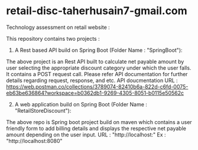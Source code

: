 # retail-disc-taherhusain7-gmail.com
Technology assessment on retail website : 

This repository contains two projects : 

1) A Rest based API build on Spring Boot (Folder Name : "SpringBoot"): 

The above project is an Rest API built to calculate net payable amount by user selecting the appropriate discount category under which 
the user falls. It contains a POST request call. Please refer API documentation for further details regarding request, response, and etc.
API doucmentation URL : https://web.postman.co/collections/3789074-82410b6a-822d-c6fd-0075-eb63be636864?workspace=b0362db1-9269-4305-8051-b0115e50562c


2) A web application build on Spring Boot (Folder Name : "RetailStoreDiscount"): 

The above repo is Spring boot project build on maven which contains a user friendly form to add billing details and displays the respective 
net payable amount depending on the user input.
URL : "http://localhost:<port>"
Ex : "http://localhost:8080"
